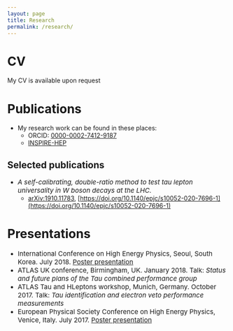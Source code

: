 ```yaml
---
layout: page
title: Research
permalink: /research/
---
```


# CV
My CV is available upon request

# Publications

- My research work can be found in these places:
	- <i class="ai ai-orcid"></i>ORCID: [0000-0002-7412-9187](https://orcid.org/0000-0002-7412-9187)
	- <i class="ai ai-inspire"></i>[INSPIRE-HEP](https://inspirehep.net/authors/1511801)

## Selected publications
- <span style="font-size:15px;">_A self-calibrating, double-ratio method to test tau lepton universality in W boson decays at the LHC._</span>
	- <i class="ai ai-arxiv"></i>[arXiv:1910.11783](https://arxiv.org/abs/1910.11783), [https://doi.org/10.1140/epjc/s10052-020-7696-1](https://doi.org/10.1140/epjc/s10052-020-7696-1)

# Presentations
- <span style="font-size:15px;">International Conference on High Energy Physics, Seoul, South Korea. July 2018. [Poster presentation](https://cds.cern.ch/record/2634682)</span>
- <span style="font-size:15px;">ATLAS UK conference, Birmingham, UK. January 2018. Talk: _Status and future plans of the Tau combined performance group_</span>
- <span style="font-size:15px;">ATLAS Tau and HLeptons workshop, Munich, Germany. October 2017. Talk: _Tau identification and electron veto performance measurements_</span>
- <span style="font-size:15px;">European Physical Society Conference on High Energy Physics, Venice, Italy. July 2017. [Poster presentation](https://cds.cern.ch/record/2274251/)</span>
